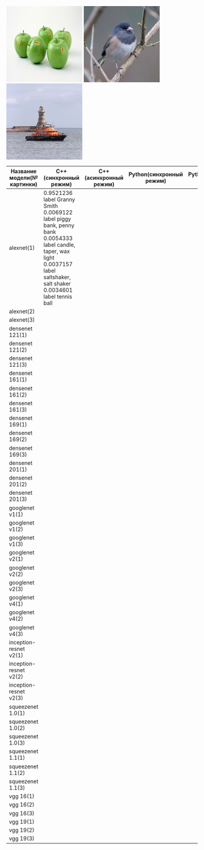﻿﻿<img src="ILSVRC2012_val_00000023.JPEG" height="200" width="200"> <img src="ILSVRC2012_val_00000247.JPEG" height="200" width="200"> <img src="ILSVRC2012_val_00018592.JPEG" height="200" width="200"> 

   Название модели(№ картинки)   |   C++(синхронный режим)   |  C++(асинхронный режим)   |   Python(синхронный режим)   |  Python(асинхронный режим)       
---------------------------------|---------------------------|---------------------------|------------------------------|----------------------------
  alexnet(1)|0.9521236 label Granny Smith  0.0069122 label piggy bank, penny bank  0.0054333 label candle, taper, wax light  0.0037157 label saltshaker, salt shaker  0.0034601 label tennis ball         |         |         |
  alexnet(2)|         |         |         |
  alexnet(3)|         |         |         |
  densenet 121(1)|         |         |         |
  densenet 121(2)|         |         |         |
  densenet 121(3)|         |         |         |
  densenet 161(1)|         |         |         |
  densenet 161(2)|         |         |         |
  densenet 161(3)|         |         |         |
  densenet 169(1)|         |         |         |
  densenet 169(2)|         |         |         |
  densenet 169(3)|         |         |         |
  densenet 201(1)|         |         |         |
  densenet 201(2)|         |         |         |
  densenet 201(3)|         |         |         |
  googlenet v1(1)|         |         |         |
  googlenet v1(2)|         |         |         |
  googlenet v1(3)|         |         |         |
  googlenet v2(1)|         |         |         |
  googlenet v2(2)|         |         |         |
  googlenet v2(3)|         |         |         |
  googlenet v4(1)|         |         |         |
  googlenet v4(2)|         |         |         |
  googlenet v4(3)|         |         |         |
  inception-resnet v2(1)|         |         |         |
  inception-resnet v2(2)|         |         |         |
  inception-resnet v2(3)|         |         |         |
  squeezenet 1.0(1)|         |         |         |
  squeezenet 1.0(2)|         |         |         |
  squeezenet 1.0(3)|         |         |         |
  squeezenet 1.1(1)|         |         |         |
  squeezenet 1.1(2)|         |         |         |
  squeezenet 1.1(3)|         |         |         |
  vgg 16(1)|         |         |         |
  vgg 16(2)|         |         |         |
  vgg 16(3)|         |         |         |
  vgg 19(1)|         |         |         |
  vgg 19(2)|         |         |         |
  vgg 19(3)|         |         |         |









